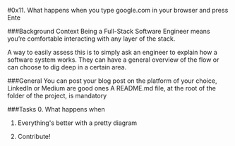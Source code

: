 #0x11. What happens when you type google.com in
your browser and press Ente

###Background Context
Being a Full-Stack Software Engineer means you’re
comfortable interacting with any layer of the stack.

A way to easily assess this is to simply ask an engineer
to explain how a software system works. They can have a
general overview of the flow or can choose to dig deep in
a certain area.

###General
You can post your blog post on the platform of your choice,
LinkedIn or Medium are good ones
A README.md file, at the root of the folder of the project,
is mandatory


###Tasks
0. What happens when

1. Everything's better with a pretty diagram

2. Contribute!
